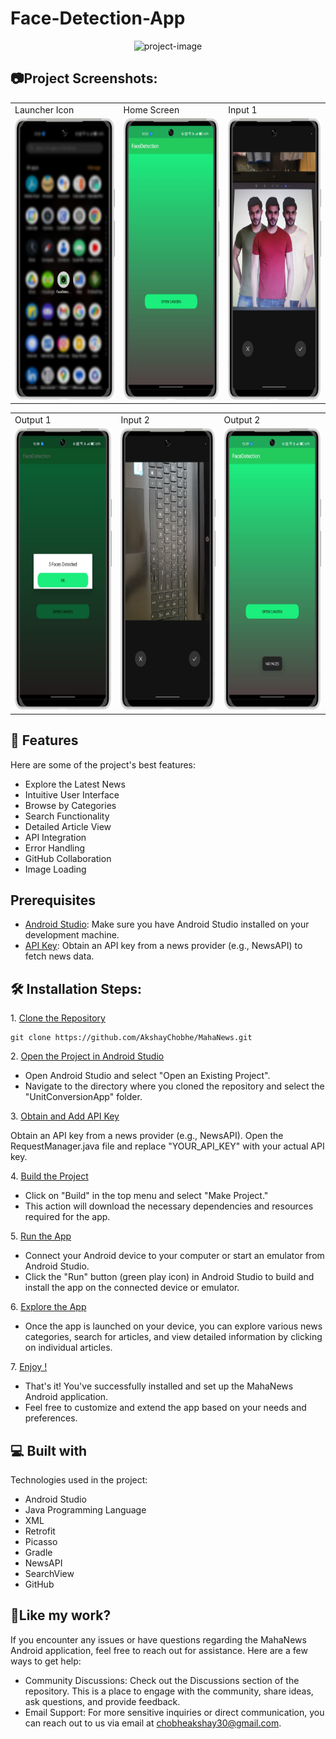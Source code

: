 # Face-Detection-App
<p align="center"><img src="https://socialify.git.ci/AkshayChobhe/MahaNews/image?description=1&font=Jost&language=1&name=1&owner=1&theme=Auto" alt="project-image"></p>

<h2>📷Project Screenshots: </h2>
<p align="center" float="left">
<table>
  <tr>
    <td>Launcher Icon</td>
    <td>Home Screen</td>
    <td>Input 1</td>
  </tr>
  <tr>    
    <td><img src="https://github.com/AkshayChobhe/Face-Detection-App/blob/master/app/src/main/res/drawable/framed_1.png?raw=true" alt="project-screenshot" width="220" height="450"></td>
    <td><img src="https://github.com/AkshayChobhe/Face-Detection-App/blob/master/app/src/main/res/drawable/framed_2.png?raw=true" alt="project-screenshot" width="220" height="450"></td>
    <td><img src="https://github.com/AkshayChobhe/Face-Detection-App/blob/master/app/src/main/res/drawable/framed_3.png?raw=true" alt="project-screenshot" width="220" height="450"></td>
  </tr>
 </table>
 <table>
  <tr>
    <td>Output 1</td>
    <td>Input 2</td>
    <td>Output 2</td>
  </tr>
  <tr>
    <td><img src="https://github.com/AkshayChobhe/Face-Detection-App/blob/master/app/src/main/res/drawable/framed_4.png?raw=true" alt="project-screenshot" width="220" height="450"></td>
    <td><img src="https://github.com/AkshayChobhe/Face-Detection-App/blob/master/app/src/main/res/drawable/framed_5.png?raw=true" alt="project-screenshot" width="220" height="450"></td>
    <td><img src="https://github.com/AkshayChobhe/Face-Detection-App/blob/master/app/src/main/res/drawable/framed_6.png?raw=true" alt="project-screenshot" width="220" height="450"></td>
  </tr>
 </table>
 </p>

<h2>🧐 Features</h2>

Here are some of the project's best features:

*   Explore the Latest News
*   Intuitive User Interface
*   Browse by Categories
*   Search Functionality
*   Detailed Article View
*   API Integration
*   Error Handling
*   GitHub Collaboration
*   Image Loading

<h2> Prerequisites</h2>

* <ins>Android Studio</ins>: Make sure you have Android Studio installed on your development machine.
* <ins>API Key</ins>: Obtain an API key from a news provider (e.g., NewsAPI) to fetch news data.
  
<h2>🛠️ Installation Steps:</h2>

<p>1. <ins>Clone the Repository</ins></p>

```
git clone https://github.com/AkshayChobhe/MahaNews.git
```

<p>2. <ins>Open the Project in Android Studio</ins></p>

* Open Android Studio and select "Open an Existing Project". 
* Navigate to the directory where you cloned the repository and select the "UnitConversionApp" folder.

<p>3. <ins>Obtain and Add API Key</ins></p>

Obtain an API key from a news provider (e.g., NewsAPI). Open the RequestManager.java file and replace "YOUR_API_KEY" with your actual API key.

<p>4. <ins>Build the Project</ins></p>

* Click on "Build" in the top menu and select "Make Project."
* This action will download the necessary dependencies and resources required for the app.

<p>5. <ins>Run the App</ins></p>

* Connect your Android device to your computer or start an emulator from Android Studio.
* Click the "Run" button (green play icon) in Android Studio to build and install the app on the connected device or emulator.

<p>6. <ins>Explore the App</ins></p>

* Once the app is launched on your device, you can explore various news categories, search for articles, and view detailed information by clicking on individual articles.
<p>7. <ins>Enjoy !</ins></p>

* That's it! You've successfully installed and set up the MahaNews Android application.
* Feel free to customize and extend the app based on your needs and preferences.
  
<h2>💻 Built with</h2>

Technologies used in the project:

*   Android Studio
*   Java Programming Language
*   XML
*   Retrofit
*   Picasso
*   Gradle
*   NewsAPI
*   SearchView
*   GitHub

<h2>💖Like my work?</h2>
If you encounter any issues or have questions regarding the MahaNews Android application, feel free to reach out for assistance. Here are a few ways to get help:

* Community Discussions: Check out the Discussions section of the repository. This is a place to engage with the community, share ideas, ask questions, and provide feedback.
* Email Support: For more sensitive inquiries or direct communication, you can reach out to us via email at chobheakshay30@gmail.com.
